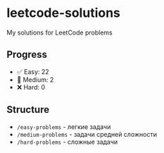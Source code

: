 # leetcode-solutions
My solutions for LeetCode problems

## Progress
- ✅ Easy: 22
- 🔄 Medium: 2  
- ❌ Hard: 0

## Structure
- `/easy-problems` - легкие задачи
- `/medium-problems` - задачи средней сложности  
- `/hard-problems` - сложные задачи
